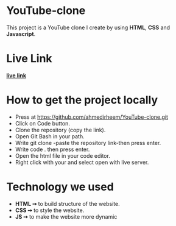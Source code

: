 # YouTube-clone
This project is a YouTube clone I create by using **HTML**, **CSS** and **Javascript**.  

# Live Link
[**live link**](https://ahmedirheem.github.io/MyLifo/)

# How to get the project locally
* Press at https://github.com/ahmedirheem/YouTube-clone.git
* Click on Code button.
* Clone the repository (copy the link).
* Open Git Bash in your path.
* Write git clone -paste the repository link-then press enter.
* Write code . then press enter.
* Open the html file in your code editor.
* Right click with your and select open with live server.


# Technology we used
* **HTML ➙** to build structure of the website.
* **CSS ➙** to style the website.
* **JS ➙** to make the website more dynamic